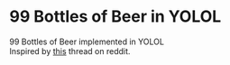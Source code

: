 # 99 Bottles of Beer in YOLOL
 99 Bottles of Beer implemented in YOLOL    
 Inspired by [this](https://www.reddit.com/r/starbase/comments/pgjmra/one_of_you_guys_need_to_fix_this/) thread on reddit.
